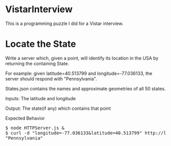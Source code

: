 # VistarInterview

This is a programming puzzle I did for a Vistar interview.

Locate the State
==================

Write a server which, given a point, will identify its location in the USA by returning the containing State. 

For example: given latitude=40.513799 and longitude=-77.036133, the server should respond with "Pennsylvania".

States.json contains the names and approximate geometries of all 50 states.

Inputs:
  The latitude and longitude

Output:
  The state(if any) which contains that point
  
Expected Behavior

<pre>
$ node HTTPServer.js &
$ curl -d "longitude=-77.036133&latitude=40.513799" http://localhost:8080/
"Pennsylvania"
</pre>
